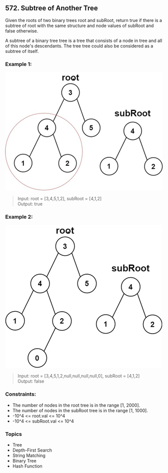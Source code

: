 ## 572. Subtree of Another Tree
Given the roots of two binary trees root and subRoot, return true if there is a subtree of root with the same structure and node values of subRoot and false otherwise.

A subtree of a binary tree tree is a tree that consists of a node in tree and all of this node's descendants. The tree tree could also be considered as a subtree of itself.

### Example 1:

![](./subtree1-tree.jpg)

> Input: root = [3,4,5,1,2], subRoot = [4,1,2]<br/>
> Output: true

### Example 2:


![](./subtree2-tree.jpg)

> Input: root = [3,4,5,1,2,null,null,null,null,0], subRoot = [4,1,2]<br/>
> Output: false

### Constraints:

- The number of nodes in the root tree is in the range [1, 2000].
- The number of nodes in the subRoot tree is in the range [1, 1000].
- -10^4 <= root.val <= 10^4
- -10^4 <= subRoot.val <= 10^4

### Topics

- Tree
- Depth-First Search
- String Matching
- Binary Tree
- Hash Function